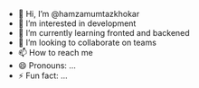 - 👋 Hi, I’m @hamzamumtazkhokar
- 👀 I’m interested in development
- 🌱 I’m currently learning fronted and backened
- 💞️ I’m looking to collaborate on teams
- 📫 How to reach me 
- 😄 Pronouns: ...
- ⚡ Fun fact: ...

<!---
hamzamumtazkhokar/hamzamumtazkhokar is a ✨ special ✨ repository because its `README.md` (this file) appears on your GitHub profile.
You can click the Preview link to take a look at your changes.
--->
